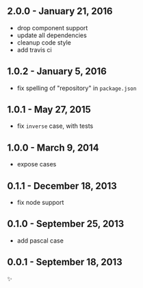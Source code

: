 
2.0.0 - January 21, 2016
------------------------
* drop component support
* update all dependencies
* cleanup code style
* add travis ci

1.0.2 - January 5, 2016
-----------------------
* fix spelling of "repository" in `package.json`

1.0.1 - May 27, 2015
--------------------
* fix `inverse` case, with tests

1.0.0 - March 9, 2014
---------------------
* expose cases

0.1.1 - December 18, 2013
-------------------------
* fix node support

0.1.0 - September 25, 2013
--------------------------
* add pascal case

0.0.1 - September 18, 2013
--------------------------
:sparkles:
